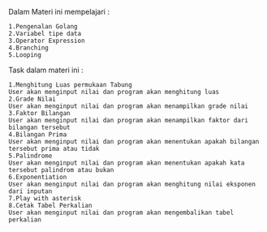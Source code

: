 Dalam Materi ini mempelajari :

    1.Pengenalan Golang
    2.Variabel tipe data
    3.Operator Expression
    4.Branching
    5.Looping

Task dalam materi ini :

    1.Menghitung Luas permukaan Tabung
    User akan menginput nilai dan program akan menghitung luas 
    2.Grade Nilai
    User akan menginput nilai dan program akan menampilkan grade nilai
    3.Faktor Bilangan
    User akan menginput nilai dan program akan menampilkan faktor dari bilangan tersebut
    4.Bilangan Prima
    User akan menginput nilai dan program akan menentukan apakah bilangan tersebut prima atau tidak
    5.Palindrome
    User akan menginput nilai dan program akan menentukan apakah kata tersebut palindrom atau bukan
    6.Exponentiation
    User akan menginput nilai dan program akan menghitung nilai eksponen dari inputan
    7.Play with asterisk
    8.Cetak Tabel Perkalian
    User akan menginput nilai dan program akan mengembalikan tabel perkalian